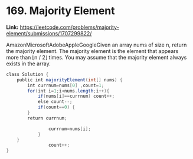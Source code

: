 # 169. Majority Element

**Link:** https://leetcode.com/problems/majority-element/submissions/1707299822/

AmazonMicrosoftAdobeAppleGoogleGiven an array nums of size n, return the majority element. The majority element is the element that appears more than ⌊n / 2⌋ times. You may assume that the majority element always exists in the array.

```java
class Solution {
    public int majorityElement(int[] nums) {
        int currnum=nums[0] ,count=1;
        for(int i=1;i<nums.length;i++){
            if(nums[i]==currnum) count++;
            else count--;
            if(count==0) {
        }
        return currnum;

                currnum=nums[i];
            }
    }
                count++;
}
```
